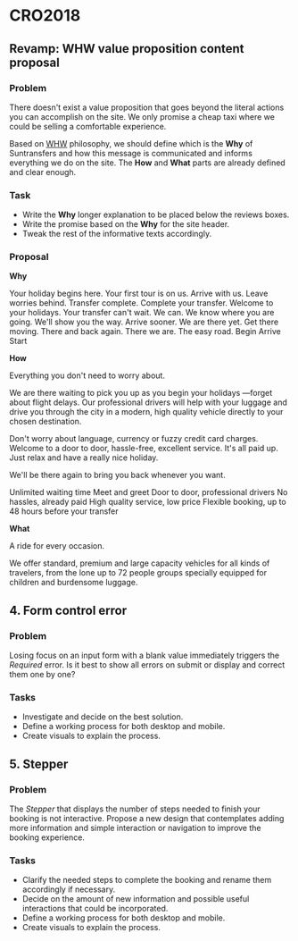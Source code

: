 # CRO2018

## Revamp: WHW value proposition content proposal

### Problem

There doesn't exist a value proposition that goes beyond the literal actions you can accomplish on the site. We only promise a cheap taxi where we could be selling a comfortable experience.

Based on [WHW](https://www.youtube.com/watch?v=u4ZoJKF_VuA) philosophy, we should define which is the **Why** of Suntransfers and how this message is communicated and informs everything we do on the site. The **How** and **What** parts are already defined and clear enough.

### Task

* Write the **Why** longer explanation to be placed below the reviews boxes.
* Write the promise based on the **Why** for the site header.
* Tweak the rest of the informative texts accordingly.

### Proposal

**Why**

Your holiday begins here. Your first tour is on us. Arrive with us. Leave worries behind. Transfer complete. Complete your transfer. Welcome to your holidays. Your transfer can't wait. We can. We know where you are going. We'll show you the way. Arrive sooner. We are there yet. Get there moving. There and back again. There we are. The easy road. Begin Arrive Start

**How**

Everything you don't need to worry about.

We are there waiting to pick you up as you begin your holidays —forget about flight delays. Our professional drivers will help with your luggage and drive you through the city in a modern, high quality vehicle directly to your chosen destination.

Don't worry about language, currency or fuzzy credit card charges. Welcome to a door to door, hassle-free, excellent service. It's all paid up. Just relax and have a really nice holiday.

We'll be there again to bring you back whenever you want.

Unlimited waiting time Meet and greet Door to door, professional drivers No hassles, already paid High quality service, low price Flexible booking, up to 48 hours before your transfer

**What**

A ride for every occasion.

We offer standard, premium and large capacity vehicles for all kinds of travelers, from the lone up to 72 people groups specially equipped for children and burdensome luggage.

## 4. Form control error

### Problem

Losing focus on an input form with a blank value immediately triggers the _Required_ error. Is it best to show all errors on submit or display and correct them one by one?

### Tasks

* Investigate and decide on the best solution.
* Define a working process for both desktop and mobile.
* Create visuals to explain the process.

## 5. Stepper

### Problem

The _Stepper_ that displays the number of steps needed to finish your booking is not interactive. Propose a new design that contemplates adding more information and simple interaction or navigation to improve the booking experience.

### Tasks

* Clarify the needed steps to complete the booking and rename them accordingly if necessary.
* Decide on the amount of new information and possible useful interactions that could be incorporated.
* Define a working process for both desktop and mobile.
* Create visuals to explain the process.

